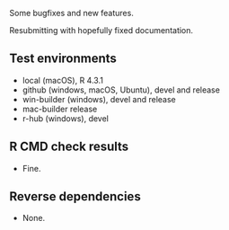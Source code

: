 
Some bugfixes and new features.

Resubmitting with hopefully fixed documentation.

## Test environments

* local (macOS), R 4.3.1
* github (windows, macOS, Ubuntu), devel and release
* win-builder (windows), devel and release
* mac-builder release
* r-hub (windows), devel

## R CMD check results

* Fine.

## Reverse dependencies

* None.
